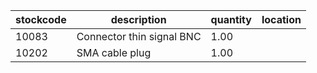 |stockcode|description|quantity|location|
|---------|-----------|--------|--------|
|10083|Connector thin signal BNC|1.00||
|10202|SMA cable plug|1.00||
